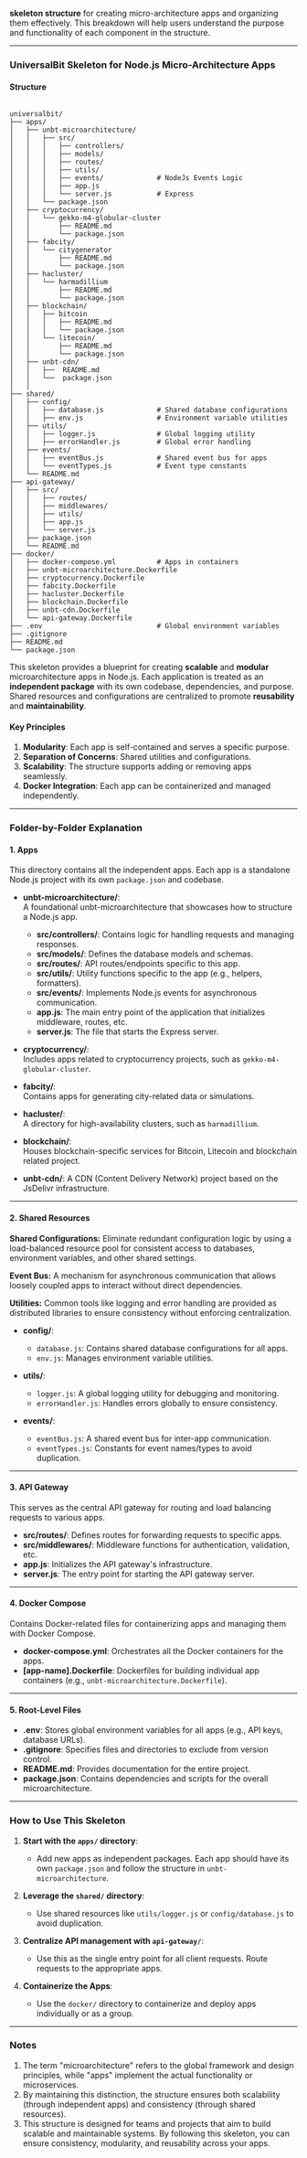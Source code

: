 **skeleton structure** for creating micro-architecture apps and organizing them effectively. This breakdown will help users understand the purpose and functionality of each component in the structure.

---

### **UniversalBit Skeleton for Node.js Micro-Architecture Apps**

#### **Structure**

```plaintext

universalbit/
├── apps/
│   ├── unbt-microarchitecture/
│   │   ├── src/
│   │   │   ├── controllers/
│   │   │   ├── models/
│   │   │   ├── routes/
│   │   │   ├── utils/
│   │   │   ├── events/  		    # NodeJs Events Logic
│   │   │   ├── app.js
│   │   │   └── server.js           # Express 
│   │   └── package.json 		
│   ├── cryptocurrency/
│   │   └── gekko-m4-globular-cluster
│   │       ├── README.md
│   │       └── package.json
│   ├── fabcity/
│   │   └── citygenerator
│   │       ├── README.md
│   │       └── package.json
│   ├── hacluster/
│   │   └── harmadillium
│   │       ├── README.md
│   │       └── package.json
│   ├── blockchain/
│   │   ├── bitcoin
│   │   │   ├── README.md
│   │   │   └── package.json
│   │   └── litecoin/
│   │       ├── README.md
│   │       └── package.json
│   ├── unbt-cdn/                 	
│   │   ├──  README.md
│   │   └──  package.json
│   │    
├── shared/
│   ├── config/
│   │   ├── database.js           	# Shared database configurations
│   │   ├── env.js                	# Environment variable utilities
│   ├── utils/
│   │   ├── logger.js             	# Global logging utility
│   │   ├── errorHandler.js       	# Global error handling
│   ├── events/
│   │   ├── eventBus.js           	# Shared event bus for apps
│   │   └── eventTypes.js         	# Event type constants
│   └── README.md
├── api-gateway/		  	            
│   ├── src/
│   │   ├── routes/
│   │   ├── middlewares/
│   │   ├── utils/
│   │   ├── app.js
│   │   └── server.js
│   ├── package.json
│   └── README.md
├── docker/
│   ├── docker-compose.yml        	# Apps in containers
│   ├── unbt-microarchitecture.Dockerfile
│   ├── cryptocurrency.Dockerfile
│   ├── fabcity.Dockerfile
│   ├── hacluster.Dockerfile
│   ├── blockchain.Dockerfile
│   ├── unbt-cdn.Dockerfile
│   └── api-gateway.Dockerfile
├── .env                          	# Global environment variables
├── .gitignore
├── README.md
└── package.json
```

This skeleton provides a blueprint for creating **scalable** and **modular** microarchitecture apps in Node.js. Each application is treated as an **independent package** with its own codebase, dependencies, and purpose. Shared resources and configurations are centralized to promote **reusability** and **maintainability**.

#### **Key Principles**
1. **Modularity**: Each app is self-contained and serves a specific purpose.
2. **Separation of Concerns**: Shared utilities and configurations.
3. **Scalability**: The structure supports adding or removing apps seamlessly.
4. **Docker Integration**: Each app can be containerized and managed independently.

---

### **Folder-by-Folder Explanation**

#### **1. Apps**
This directory contains all the independent  apps. Each app is a standalone Node.js project with its own `package.json` and codebase.

- **unbt-microarchitecture/**:  
   A foundational unbt-microarchitecture that showcases how to structure a Node.js app.  
   - **src/controllers/**: Contains logic for handling requests and managing responses.
   - **src/models/**: Defines the database models and schemas.
   - **src/routes/**: API routes/endpoints specific to this app.
   - **src/utils/**: Utility functions specific to the app (e.g., helpers, formatters).
   - **src/events/**: Implements Node.js events for asynchronous communication.
   - **app.js**: The main entry point of the application that initializes middleware, routes, etc.
   - **server.js**: The file that starts the Express server.

- **cryptocurrency/**:  
   Includes apps related to cryptocurrency projects, such as `gekko-m4-globular-cluster`.

- **fabcity/**:  
   Contains apps for generating city-related data or simulations.

- **hacluster/**:  
   A directory for high-availability clusters, such as `harmadillium`.

- **blockchain/**:  
   Houses blockchain-specific services for Bitcoin, Litecoin and blockchain related project.

- **unbt-cdn/**:
   A CDN (Content Delivery Network) project based on the JsDelivr infrastructure.

---

#### **2. Shared Resources**

**Shared Configurations:** 
Eliminate redundant configuration logic by using a load-balanced resource pool for consistent access to databases, environment variables, and other shared settings.

**Event Bus:**
A mechanism for asynchronous communication that allows loosely coupled apps to interact without direct dependencies.

**Utilities:**
Common tools like logging and error handling are provided as distributed libraries to ensure consistency without enforcing centralization.

- **config/**:
  - `database.js`: Contains shared database configurations for all apps.
  - `env.js`: Manages environment variable utilities.

- **utils/**:
  - `logger.js`: A global logging utility for debugging and monitoring.
  - `errorHandler.js`: Handles errors globally to ensure consistency.

- **events/**:
  - `eventBus.js`: A shared event bus for inter-app communication.
  - `eventTypes.js`: Constants for event names/types to avoid duplication.

---

#### **3. API Gateway**
This serves as the central API gateway for routing and load balancing requests to various apps.

- **src/routes/**: Defines routes for forwarding requests to specific apps.
- **src/middlewares/**: Middleware functions for authentication, validation, etc.
- **app.js**: Initializes the API gateway's infrastructure.
- **server.js**: The entry point for starting the API gateway server.

---

#### **4. Docker Compose**
Contains Docker-related files for containerizing apps and managing them with Docker Compose.

- **docker-compose.yml**: Orchestrates all the Docker containers for the apps.
- **[app-name].Dockerfile**: Dockerfiles for building individual app containers (e.g., `unbt-microarchitecture.Dockerfile`).

---

#### **5. Root-Level Files**
- **.env**: Stores global environment variables for all apps (e.g., API keys, database URLs).
- **.gitignore**: Specifies files and directories to exclude from version control.
- **README.md**: Provides documentation for the entire project.
- **package.json**: Contains dependencies and scripts for the overall microarchitecture.

---

### **How to Use This Skeleton**
1. **Start with the `apps/` directory**:
   - Add new apps as independent packages. Each app should have its own `package.json` and follow the structure in `unbt-microarchitecture`.

2. **Leverage the `shared/` directory**:
   - Use shared resources like `utils/logger.js` or `config/database.js` to avoid duplication.

3. **Centralize API management with `api-gateway/`**:
   - Use this as the single entry point for all client requests. Route requests to the appropriate apps.

4. **Containerize the Apps**:
   - Use the `docker/` directory to containerize and deploy apps individually or as a group.

---

### **Notes**
1. The term "microarchitecture" refers to the global framework and design principles, while "apps" implement the actual functionality or microservices.
2. By maintaining this distinction, the structure ensures both scalability (through independent apps) and consistency (through shared resources).
3. This structure is designed for teams and projects that aim to build scalable and maintainable systems. By following this skeleton, you can ensure consistency, modularity, and reusability across your apps.
